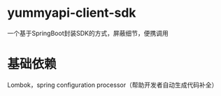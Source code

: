 # yummyapi-client-sdk

一个基于SpringBoot封装SDK的方式，屏蔽细节，便携调用

# 基础依赖

Lombok，spring configuration processor（帮助开发者自动生成代码补全）
